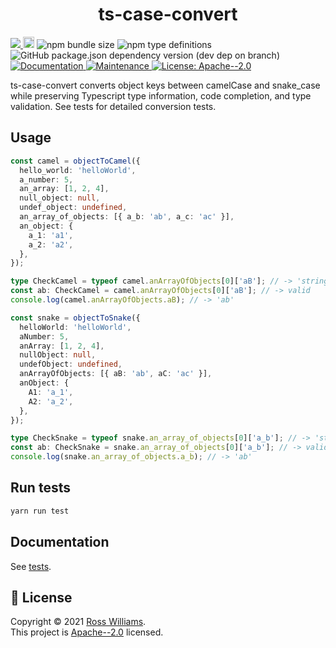 <h1 align="center">ts-case-convert</h1>
<p>
  <a href="https://codecov.io/gh/RossWilliams/ts-case-convert">
    <img src="https://codecov.io/gh/RossWilliams/ts-case-convert/branch/main/graph/badge.svg?token=LO2GB8K44W"/>
  </a>
  <a href="https://badge.fury.io/js/ts-case-convert"><img src="https://badge.fury.io/js/ts-case-convert.svg" alt="npm version" height="18"></a>
  <img alt="npm bundle size" src="https://img.shields.io/bundlephobia/minzip/ts-case-convert?style=flat">
  <img alt="npm type definitions" src="https://img.shields.io/npm/types/ts-case-convert?style=flat">
  <img alt="GitHub package.json dependency version (dev dep on branch)" src="https://img.shields.io/github/package-json/dependency-version/rosswilliams/ts-case-convert/dev/typescript">
  <a href="https://github.com/RossWilliams/ts-case-convert#readme" target="_blank">
    <img alt="Documentation" src="https://img.shields.io/badge/documentation-yes-brightgreen.svg" />
  </a>
  <a href="https://github.com/RossWilliams/ts-case-convert/graphs/commit-activity" target="_blank">
    <img alt="Maintenance" src="https://img.shields.io/badge/Maintained%3F-yes-green.svg" />
  </a>
  <a href="https://github.com/RossWilliams/ts-case-convert/blob/master/LICENSE" target="_blank">
    <img alt="License: Apache--2.0" src="https://img.shields.io/github/license/RossWilliams/ts-case-convert" />
  </a>
</p>

ts-case-convert converts object keys between camelCase and snake_case while preserving Typescript type information, code completion, and type validation. See tests for detailed conversion tests.

## Usage

```typescript
const camel = objectToCamel({
  hello_world: 'helloWorld',
  a_number: 5,
  an_array: [1, 2, 4],
  null_object: null,
  undef_object: undefined,
  an_array_of_objects: [{ a_b: 'ab', a_c: 'ac' }],
  an_object: {
    a_1: 'a1',
    a_2: 'a2',
  },
});

type CheckCamel = typeof camel.anArrayOfObjects[0]['aB']; // -> 'string'
const ab: CheckCamel = camel.anArrayOfObjects[0]['aB']; // -> valid
console.log(camel.anArrayOfObjects.aB); // -> 'ab'

const snake = objectToSnake({
  helloWorld: 'helloWorld',
  aNumber: 5,
  anArray: [1, 2, 4],
  nullObject: null,
  undefObject: undefined,
  anArrayOfObjects: [{ aB: 'ab', aC: 'ac' }],
  anObject: {
    A1: 'a_1',
    A2: 'a_2',
  },
});

type CheckSnake = typeof snake.an_array_of_objects[0]['a_b']; // -> 'string'
const ab: CheckSnake = snake.an_array_of_objects[0]['a_b']; // -> valid
console.log(snake.an_array_of_objects.a_b); // -> 'ab'
```

## Run tests

```sh
yarn run test
```

## Documentation

See [tests](./test/caseStyles.test.ts).

## 📝 License

Copyright © 2021 [Ross Williams](https://github.com/RossWilliams).<br />
This project is [Apache--2.0](https://github.com/RossWilliams/ts-case-convert/blob/master/LICENSE) licensed.
